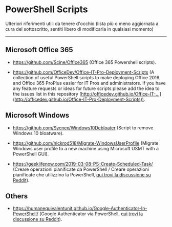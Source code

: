 # PowerShell Scripts

Ulteriori riferimenti utili da tenere d'occhio (lista più o meno aggiornata a cura del sottoscritto, sentiti libero di modificarla in qualsiasi momento)

------

## Microsoft Office 365

- https://github.com/Scine/Office365 (Office 365 Powershell scripts).

- https://github.com/OfficeDev/Office-IT-Pro-Deployment-Scripts (A collection of useful PowerShell scripts to make deploying Office 2016 and Office 365 ProPlus easier for IT Pros and administrators. If you have any feature requests or ideas for future scripts please add the idea to the issues list in this repository [http://officedev.github.io/Office-IT-…](http://officedev.github.io/Office-IT-Pro-Deployment-Scripts)).

  

## Microsoft Windows

- https://github.com/Sycnex/Windows10Debloater (Script to remove Windows 10 bloatware).

- https://github.com/nickrod518/Migrate-WindowsUserProfile (Migrate Windows user profile to a new machine using Microsoft USMT with a PowerShell GUI).

- https://geeklifenow.com/2019-03-08-PS-Create-Scheduled-Task/ (Creare operazioni pianificate da PowerShell / Creare operazioni pianificate che utilizzino la PowerShell, [qui trovi la discussione su Reddit](https://www.reddit.com/r/PowerShell/comments/aypnjo/create_scheduled_tasks_for_powershell/)).

  

## Others

- https://humanequivalentunit.github.io/Google-Authenticator-In-PowerShell/ (Google Authenticator via PowerShell, [qui trovi la discussione su Reddit](https://www.reddit.com/r/PowerShell/comments/ay9qxn/google_authenticator_2faotp_codes_in_powershell/)).